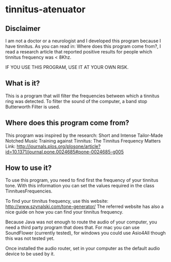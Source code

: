 # tinnitus-atenuator

Disclaimer
----------
I am not a doctor or a neurologist and I developed this program because I have tinnitus. 
As you can read in: Where does this program come from?, I read a research article that reported positive results for people which tinnitus frequency was < 8Khz.

IF YOU USE THIS PROGRAM, USE IT AT YOUR OWN RISK.

What is it?
-----------
This is a program that will filter the frequencies between which a tinnitus ring was detected.
To filter the sound of the computer, a band stop Butterworth Filter is used.

Where does this program come from?
----------------------------------
This program was inspired by the research: Short and Intense Tailor-Made Notched Music Training against Tinnitus: The Tinnitus Frequency Matters 
Link: http://journals.plos.org/plosone/article?id=10.1371/journal.pone.0024685#pone-0024685-g005

How to use it?
--------------
To use this program, you need to find first the frequency of your tinnitus tone.
With this information you can set the values required in the class TinnituesFrequencies.

To find your tinnitus frequency, use this website: http://www.szynalski.com/tone-generator/
The referred website has also a nice guide on how you can find your tinnitus frequency.

Because Java was not enough to route the audio of your computer, you need a third party program that does that. For mac you can use SoundFlower (currently tested), for windows you could use Asio4All though this was not tested yet.

Once installed the audio router, set in your computer as the default audio device to be used by it.


